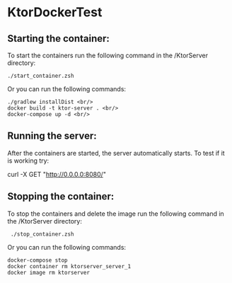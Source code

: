 # KtorDockerTest
## Starting the container: 
  To start the containers run the following command in the /KtorServer directory: <br/>
  
    ./start_container.zsh   
    
  Or you can run the following commands: 
  
    ./gradlew installDist <br/>
    docker build -t ktor-server . <br/>
    docker-compose up -d <br/>
    

 ## Running the server: 
  After the containers are started, the server automatically starts. To test if it is working try: <br/>  
  
  curl -X GET  "http://0.0.0.0:8080/"

## Stopping the container: 

  To stop the containers and delete the image run the following command in the /KtorServer directory: <br/>
  
     ./stop_container.zsh
     
  Or you can run the following commands: 
  
    docker-compose stop
    docker container rm ktorserver_server_1
    docker image rm ktorserver
     
    
    

